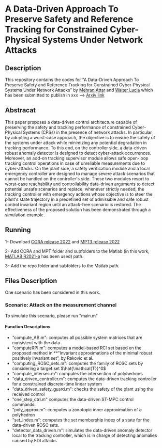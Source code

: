 # A Data-Driven Approach To Preserve Safety and Reference Tracking for Constrained Cyber-Physical Systems Under Network Attacks

## Description 
This repository contains the codes for "A Data-Driven Approach To Preserve Safety and Reference Tracking for Constrained Cyber-Physical Systems Under Network Attacks" by [Mehran Attar](https://scholar.google.com/citations?user=nnLTy-oAAAAJ&hl=en) and [Walter Lucia](https://users.encs.concordia.ca/~wlucia/index.html) which has been submitted to publish in xxx --> [Arxiv link](https://arxiv.org/abs/2312.00658)


## Abstracat 
This paper proposes a data-driven control architecture capable of preserving the safety and tracking performance of constrained Cyber-Physical Systems (CPSs) in the presence of network attacks. In particular, by adopting a worst-case approach, the objective is to ensure the safety of the systems under attack while minimizing any potential degradation in tracking performance.  	To this end, on the controller side, a data-driven robust anomaly detector is designed to detect cyber-attack occurrences. Moreover, an add-on tracking supervisor module allows safe open-loop tracking control operations in case of unreliable measurements due to cyber-attacks. On the plant side, a safety verification module and a local emergency controller are designed to manage severe attack scenarios that cannot be handled on the controller's side. These two modules resort to worst-case reachability and controllability data-driven arguments to detect potential unsafe scenarios and replace, whenever strictly needed, the tracking controller with emergency actions whose objective is to steer the plant's state trajectory in a predefined set of admissible and safe robust control invariant region until an attack-free scenario is restored.
		The effectiveness of the proposed solution has been demonstrated through a simulation example.
		
## Running
1- Download [CORA release 2022](https://tumcps.github.io/CORA/) and [MPT3 release 2022](https://www.mpt3.org/) 

2- Add CORA and MPT folder and subfolders to the Matlab (in this work, [MATLAB R2021-a](https://www.mathworks.com/products/new_products/release2021a.html) has been used) path.

3- Add the repo folder and subfolders to the Matlab path.

## Files Description
One scenario has been considered in this work. 
### Scenario: Attack on the measurement channel 
To simulate this scenario, please run "main.m" 

#### Function Descriptions
- "compute_AB.m": computes all possible system matrices that are consistent with the data
- "computeRPI.m": computes a model-based RCI set based on the proposed method in **"Invariant approximations of the minimal robust positively invariant set", by Rakovic et al.
- "computing_ROSC_sets.m": computes the family of ROSC sets by considering a target set $\hat{\mathcal{T}}^0$
- "compute_intersec.m": computes the intersection of polyhedrons
- "data_driven_controller.m": computes the data-driven tracking controller for a constrained discrete-time linear system
- "data_driven_safety_guard.m": checks the safety of the plant using the received control 
- "one_step_ctrl.m" computes the data-driven ST-MPC control commands. 
- "poly_approx.m": computes a zonotopic inner approximation of a polyhedron 
- "set_index.m": computes the set membership index of a state for the data-driven ROSC sets.
- "detector_data_driven.m": simulates the data-driven anomaly detector local to the tracking controller, which is in charge of detecting anomalies caused by FDI attacks


###
